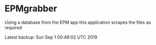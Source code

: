# EPMgrabber
Using a database from the EPM app this application scrapes the files as required


Latest backup: Sun Sep 1 00:49:02 UTC 2019
